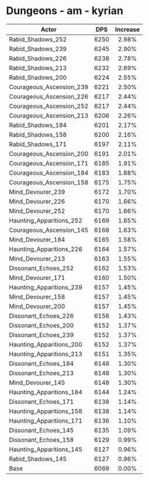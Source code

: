 # Dungeons - am - kyrian
| Actor | DPS | Increase |
|---|:---:|:---:|
|Rabid_Shadows_252|6250|2.98%|
|Rabid_Shadows_239|6245|2.90%|
|Rabid_Shadows_226|6238|2.78%|
|Rabid_Shadows_213|6232|2.69%|
|Rabid_Shadows_200|6224|2.55%|
|Courageous_Ascension_239|6221|2.50%|
|Courageous_Ascension_226|6217|2.44%|
|Courageous_Ascension_252|6217|2.44%|
|Courageous_Ascension_213|6206|2.26%|
|Rabid_Shadows_184|6201|2.17%|
|Rabid_Shadows_158|6200|2.16%|
|Rabid_Shadows_171|6197|2.11%|
|Courageous_Ascension_200|6191|2.01%|
|Courageous_Ascension_171|6185|1.91%|
|Courageous_Ascension_184|6183|1.88%|
|Courageous_Ascension_158|6175|1.75%|
|Mind_Devourer_239|6172|1.70%|
|Mind_Devourer_226|6170|1.66%|
|Mind_Devourer_252|6170|1.66%|
|Haunting_Apparitions_252|6169|1.65%|
|Courageous_Ascension_145|6168|1.63%|
|Mind_Devourer_184|6165|1.58%|
|Haunting_Apparitions_226|6164|1.57%|
|Mind_Devourer_213|6163|1.55%|
|Dissonant_Echoes_252|6162|1.53%|
|Mind_Devourer_171|6160|1.50%|
|Haunting_Apparitions_239|6157|1.45%|
|Mind_Devourer_158|6157|1.45%|
|Mind_Devourer_200|6157|1.45%|
|Dissonant_Echoes_226|6156|1.43%|
|Dissonant_Echoes_200|6152|1.37%|
|Dissonant_Echoes_239|6152|1.37%|
|Haunting_Apparitions_200|6152|1.37%|
|Haunting_Apparitions_213|6151|1.35%|
|Dissonant_Echoes_184|6148|1.30%|
|Dissonant_Echoes_213|6148|1.30%|
|Mind_Devourer_145|6148|1.30%|
|Haunting_Apparitions_184|6144|1.24%|
|Dissonant_Echoes_171|6138|1.14%|
|Haunting_Apparitions_158|6138|1.14%|
|Haunting_Apparitions_171|6136|1.10%|
|Dissonant_Echoes_145|6135|1.09%|
|Dissonant_Echoes_158|6129|0.99%|
|Haunting_Apparitions_145|6127|0.96%|
|Rabid_Shadows_145|6127|0.96%|
|Base|6069|0.00%|
